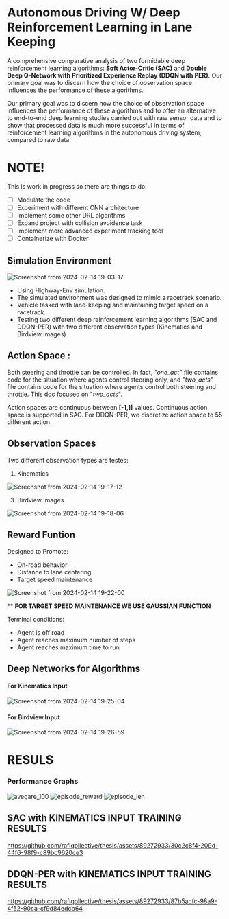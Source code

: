 # Autonomous Driving W/ Deep Reinforcement Learning in Lane Keeping

A comprehensive comparative analysis of two formidable deep reinforcement learning algorithms: **Soft Actor-Critic (SAC)** and **Double Deep Q-Network with Prioritized Experience Replay (DDQN with PER)**. Our primary goal was to discern how the choice of observation space influences the performance of these algorithms.

Our primary goal was to discern how the choice of observation space influences the performance of these algorithms and to offer an alternative to end-to-end deep learning studies carried out with raw sensor data and to show that processed data is much more successful in terms of reinforcement learning algorithms in the autonomous driving system, compared to raw data.

# **NOTE!**
This is work in progress so there are things to do:
- [ ] Modulate the code
- [ ] Experiment with different CNN architecture
- [ ] Implement some other DRL algorithms
- [ ] Expand project with collision avoidence task
- [ ] Implement more advanced experiment tracking tool
- [ ] Containerize with Docker

## Simulation Environment
![Screenshot from 2024-02-14 19-03-17](https://github.com/rafiqollective/thesis/assets/89272933/10953242-8b1b-415b-862d-fda8bbbfb8d4)

- Using Highway-Env simulation.
- The simulated environment was designed to mimic a racetrack scenario.
- Vehicle tasked with lane-keeping and maintaining target speed on a racetrack.
- Testing two different deep reinforcement learning algorithms (SAC and DDQN-PER) with two different observation types (Kinematics and Birdview Images)

## **Action Space :**
Both steering and throttle can be controlled. In fact, *"one_act"* file contains code for the situation where agents control steering only, and *"two_acts"* file contains code for the situation where agents control both steering and throttle. This doc focused on "*two_acts*". 

Action spaces are continuous between **[-1,1]** values. Continuous action space is supported in SAC. For DDQN-PER, we discretize action space to 55 different action.  

## **Observation Spaces**
Two different observation types are testes:
  1. Kinematics
     
![Screenshot from 2024-02-14 19-17-12](https://github.com/rafiqollective/thesis/assets/89272933/351696b0-f9bc-4191-a4cd-c03673fafb3e)

  3. Birdview Images
     
![Screenshot from 2024-02-14 19-18-06](https://github.com/rafiqollective/thesis/assets/89272933/61d7f780-25f8-49e8-b055-bc3cd4379ff6)

## **Reward Funtion**
Designed to Promote:
  - On-road behavior
  - Distance to lane centering
  - Target speed maintenance

![Screenshot from 2024-02-14 19-22-00](https://github.com/rafiqollective/thesis/assets/89272933/779d131e-acb4-4783-a316-c8cda0826848)

** **FOR TARGET SPEED MAINTENANCE WE USE GAUSSIAN FUNCTION**

Terminal conditions:
  - Agent is off road
  - Agent reaches maximum number of steps
  - Agent reaches maximum time to run 

## **Deep Networks for Algorithms**

#### For Kinematics Input
![Screenshot from 2024-02-14 19-25-04](https://github.com/rafiqollective/thesis/assets/89272933/b8130389-55fd-441f-8465-d58e53807147)

#### For Birdview Input
![Screenshot from 2024-02-14 19-26-59](https://github.com/rafiqollective/thesis/assets/89272933/15c4ae4f-f9fa-4b3b-a109-1294e4b1fa1e)

# RESULS

### **Performance Graphs**

![avegare_100](https://github.com/rafiqollective/thesis/assets/89272933/0c8a128f-5db6-4226-8065-db022594c656)
![episode_reward](https://github.com/rafiqollective/thesis/assets/89272933/181cbf88-4631-4834-a8ef-04b97084d89f)
![episode_len](https://github.com/rafiqollective/thesis/assets/89272933/913e36e3-ac57-49c0-894a-67c385a61563)


## **SAC with KINEMATICS INPUT TRAINING RESULTS**
https://github.com/rafiqollective/thesis/assets/89272933/30c2c8f4-209d-44f6-98f9-c89bc9620ce3

## **DDQN-PER with KINEMATICS INPUT TRAINING RESULTS**


https://github.com/rafiqollective/thesis/assets/89272933/87b5acfc-98a9-4f52-90ca-cf9d84edcb64

